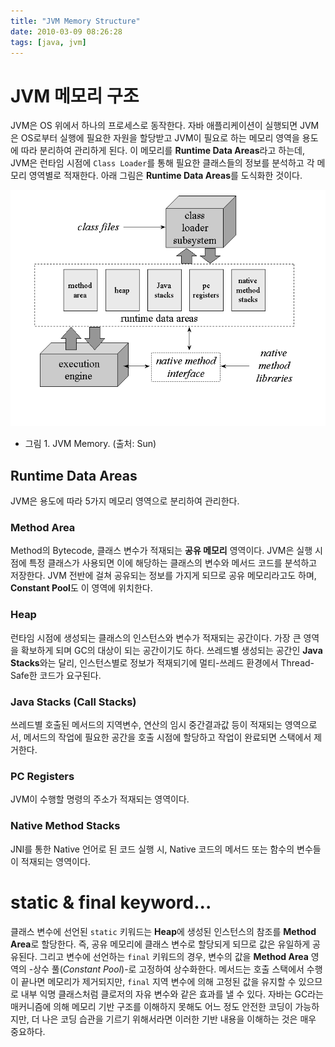 ```yaml
---
title: "JVM Memory Structure"
date: 2010-03-09 08:26:28
tags: [java, jvm]
---
```


# JVM 메모리 구조
JVM은 OS 위에서 하나의 프로세스로 동작한다. 자바 애플리케이션이 실행되면 JVM은 OS로부터 실행에 필요한 자원을 할당받고 JVM이 필요로 하는 메모리 영역을 용도에 따라 분리하여 관리하게 된다. 이 메모리를 **Runtime Data Areas**라고 하는데, JVM은 런타임 시점에 `Class Loader`를 통해 필요한 클래스들의 정보를 분석하고 각 메모리 영역별로 적재한다. 아래 그림은 **Runtime Data Areas**를 도식화한 것이다.

![JVM Memory Structure](../assets/image/jvm_memory_structure.gif)

- 그림 1. JVM Memory. (출처: Sun)

## Runtime Data Areas
JVM은 용도에 따라 5가지 메모리 영역으로 분리하여 관리한다.

### Method Area
Method의 Bytecode, 클래스 변수가 적재되는 **공유 메모리** 영역이다. JVM은 실행 시점에 특정 클래스가 사용되면 이에 해당하는 클래스의 변수와 메서드 코드를 분석하고 저장한다. JVM 전반에 걸쳐 공유되는 정보를 가지게 되므로 공유 메모리라고도 하며, **Constant Pool**도 이 영역에 위치한다.

### Heap
런타임 시점에 생성되는 클래스의 인스턴스와 변수가 적재되는 공간이다. 가장 큰 영역을 확보하게 되며 GC의 대상이 되는 공간이기도 하다. 쓰레드별 생성되는 공간인 **Java Stacks**와는 달리, 인스턴스별로 정보가 적재되기에 멀티-쓰레드 환경에서 Thread-Safe한 코드가 요구된다.

### Java Stacks (Call Stacks)
쓰레드별 호출된 메서드의 지역변수, 연산의 임시 중간결과값 등이 적재되는 영역으로서, 메서드의 작업에 필요한 공간을 호출 시점에 할당하고 작업이 완료되면 스택에서 제거한다.

### PC Registers
JVM이 수행할 명령의 주소가 적재되는 영역이다.

### Native Method Stacks
JNI를 통한 Native 언어로 된 코드 실행 시, Native 코드의 메서드 또는 함수의 변수들이 적재되는 영역이다.


# static & final keyword...
클래스 변수에 선언된 `static` 키워드는 **Heap**에 생성된 인스턴스의 참조를 **Method Area**로 할당한다. 즉, 공유 메모리에 클래스 변수로 할당되게 되므로 값은 유일하게 공유된다. 그리고 변수에 선언하는 `final` 키워드의 경우, 변수의 값을 **Method Area** 영역의 -상수 풀(*Constant Pool*)-로 고정하여 상수화한다. 메서드는 호출 스택에서 수행이 끝나면 메모리가 제거되지만, `final` 지역 변수에 의해 고정된 값을 유지할 수 있으므로 내부 익명 클래스처럼 클로저의 자유 변수와 같은 효과를 낼 수 있다.
자바는 GC라는 매커니즘에 의해 메모리 기반 구조를 이해하지 못해도 어느 정도 안전한 코딩이 가능하지만, 더 나은 코딩 습관을 기르기 위해서라면 이러한 기반 내용을 이해하는 것은 매우 중요하다.
